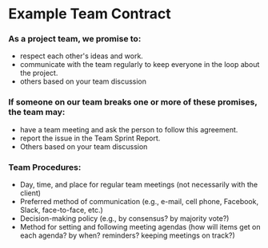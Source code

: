 # Example Team Contract

### As a project team, we promise to:
 * respect each other's ideas and work.
 * communicate with the team regularly to keep everyone in the loop about the project.
 * others based on your team discussion

### If someone on our team breaks one or more of these promises, the team may:
 * have a team meeting and ask the person to follow this agreement.
 * report the issue in the Team Sprint Report.
 * Others based on your team discussion

### Team Procedures:
 * Day, time, and place for regular team meetings (not necessarily with the client)
 * Preferred method of communication (e.g., e-mail, cell phone, Facebook, Slack, face-to-face, etc.)
 * Decision-making policy (e.g., by consensus? by majority vote?)
 * Method for setting and following meeting agendas (how will items get on each agenda? by when? reminders? keeping meetings on track?)
